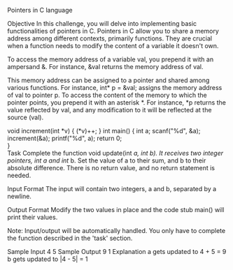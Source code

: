Pointers in C language

Objective
In this challenge, you will delve into implementing basic functionalities of pointers in C. Pointers in C allow you to share a memory address among different contexts, primarily functions. They are crucial when a function needs to modify the content of a variable it doesn't own.

To access the memory address of a variable val, you prepend it with an ampersand &. For instance, &val returns the memory address of val.

This memory address can be assigned to a pointer and shared among various functions. For instance, int* p = &val; assigns the memory address of val to pointer p. To access the content of the memory to which the pointer points, you prepend it with an asterisk *. For instance, *p returns the value reflected by val, and any modification to it will be reflected at the source (val).

void increment(int *v) {
    (*v)++; 
}
int main() {
    int a;
    scanf("%d", &a);
    increment(&a);
    printf("%d", a);
    return 0;      
}     
Task
Complete the function void update(int *a, int *b). It receives two integer pointers, int* a and int* b. Set the value of a to their sum, and b to their absolute difference. There is no return value, and no return statement is needed.

Input Format
The input will contain two integers, a and b, separated by a newline.

Output Format
Modify the two values in place and the code stub main() will print their values.

Note: Input/output will be automatically handled. You only have to complete the function described in the 'task' section.

Sample Input
4
5
Sample Output
9
1
Explanation
a gets updated to 4 + 5 = 9
b gets updated to |4 - 5| = 1
